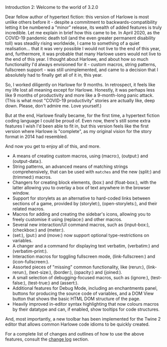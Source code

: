 Introduction 2: Welcome to the world of 3.2.0

Dear fellow author of hypertext fiction: this version of Harlowe is most unlike others before it - despite a commitment to backwards-compatibility letting it be numbered a "minor" release, its wealth of added features is truly incredible. Let me explain in brief how this came to be. In April 2020, as the COVID-19 pandemic death toll (and the even greater permanent disability toll) was steadily rising worldwide, I came to something of a quiet realisation... that it was very possible I would not live to the end of this year, and, furthermore, it was probable that many Harlowe users would not live to the end of this year. I thought about Harlowe, and about how so much functionality I'd always envisioned for it - custom macros, string patterns, fullscreen support - was still unimplemented, and came to a decision that I absolutely had to finally get all of it in, this year.

So, I worked diligently on Harlowe for 9 months. In retrospect, it feels like my life lost all meaning except for Harlowe. Honestly, it was perhaps less like 9 months of productivity and more like a 9-month-long panic attack. (This is what most "COVID-19 productivity" stories are actually like, deep down. Please, don't admire me. Love yourself.)

But at the end, Harlowe finally became, for the first time, a hypertext fiction coding language I could be proud of. Even now, there's still some extra features I wish I'd been able to fit in, but this version feels like the first version where Harlowe is "complete", as my original vision for the story format in 2014 had resembled.

And now you get to enjoy all of this, and more.

 * A means of creating custom macros, using (macro:), (output:) and (output-data:).
 * String patterns, an advanced means of matching strings comprehensively, that can be used with `matches` and the new (split:) and (trimmed:) macros.
 * Changers for creating block elements, (box:) and (float-box:), with the latter allowing you to overlay a box of text anywhere in the browser window.
 * Support for storylets as an alternative to hard-coded links between sections of a game, provided by (storylet:), (open-storylets:), and their related macros.
 * Macros for adding and creating the sidebar's icons, allowing you to freely customise it using (replace:) and other macros.
 * Several new interaction/UI command macros, such as (input-box:), (checkbox:) and (meter:).
 * (set:), (put:) and (move:) now support optional type-restrictions on variables.
 * A changer and a command for displaying text verbatim, (verbatim:) and (verbatim-print:).
 * Interaction macros for toggling fullscreen mode, (link-fullscreen:) and (icon-fullscreen:).
 * Assorted pieces of "missing" common functionality, like (rerun:), (link-rerun:), (text-size:), (border:), (opacity:) and (joined:).
 * A small selection of debugging-focused macros, such as (ignore:), (test-false:), (test-true:) and (assert:).
 * Additional features for Debug Mode, including an enchantments panel, buttons for producing the source code of variables, and a DOM View button that shows the basic HTML DOM structure of the page.
 * Heavily improved in-editor syntax highlighting that now colours macros by their datatype and can, if enabled, show tooltips for code structures.

And, most importantly, a new toolbar has been implemented for the Twine 2 editor that allows common Harlowe code idioms to be quickly created.

For a complete list of changes and outlines of how to use the above features, consult the <a href="#changes_3.2.0-changes">change log</a> section.
